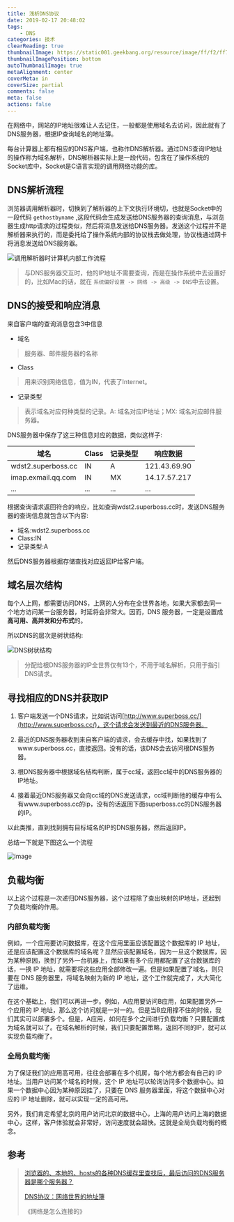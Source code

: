 ```yaml
---
title: 浅析DNS协议
date: 2019-02-17 20:48:02
tags:
    - DNS
categories: 技术
clearReading: true
thumbnailImage: https://static001.geekbang.org/resource/image/ff/f2/ff7e8f824ebd1f7e16ef5d70cd79bdf2.jpg
thumbnailImagePosition: bottom
autoThumbnailImage: true
metaAlignment: center
coverMeta: in
coverSize: partial
comments: false
meta: false
actions: false
---
```


在网络中，网站的IP地址很难让人去记住，一般都是使用域名去访问，因此就有了DNS服务器，根据IP查询域名的地址簿。

每台计算器上都有相应的DNS客户端，也称作DNS解析器。通过DNS查询IP地址的操作称为域名解析，DNS解析器实际上是一段代码，包含在了操作系统的Socket库中，Socket是C语言实现的调用网络功能的库。

<!-- excerpt -->

## DNS解析流程

浏览器调用解析器时，切换到了解析器的上下文执行环境切，也就是Socket中的一段代码 ```gethostbyname``` ,这段代码会生成发送给DNS服务器的查询消息，与浏览器生成http请求的过程类似，然后将消息发送给DNS服务器。发送这个过程并不是解析器来执行的，而是委托给了操作系统内部的协议栈去做处理，协议栈通过网卡将消息发送给DNS服务器。

![调用解析器时计算机内部工作流程](https://user-images.githubusercontent.com/9363528/54486364-5d703200-48c2-11e9-9731-669e4b63cfa9.jpg)
  
> 与DNS服务器交互时，他的IP地址不需要查询，而是在操作系统中去设置好的，比如Mac的话，就在 ```系统偏好设置 -> 网络 -> 高级 -> DNS```中去设置。

## DNS的接受和响应消息

来自客户端的查询消息包含3中信息
- 域名
> 服务器、邮件服务器的名称
- Class
> 用来识别网络信息，值为IN，代表了Internet。
- 记录类型
> 表示域名对应何种类型的记录。A: 域名对应IP地址；MX: 域名对应邮件服务器。

DNS服务器中保存了这三种信息对应的数据，类似这样子:


域名 | Class | 记录类型 | 响应数据
---|---|---|---
wdst2.superboss.cc | IN | A | 121.43.69.90
imap.exmail.qq.com | IN | MX | 14.17.57.217
... | ... | ... | ...


根据查询请求返回符合的响应，比如查询wdst2.superboss.cc时，发送DNS服务器的查询信息就包含以下内容:
- 域名:wdst2.superboss.cc
- Class:IN
- 记录类型:A

然后DNS服务器根据存储查找对应返回IP给客户端。  

## 域名层次结构

每个人上网，都需要访问DNS，上网的人分布在全世界各地，如果大家都去同一个地方访问某一台服务器，时延将会非常大。因而，DNS 服务器，一定是设置成**高可用、高并发和分布式**的。

所以DNS的层次是树状结构:

![DNS树状结构](https://user-images.githubusercontent.com/9363528/54486374-6c56e480-48c2-11e9-8669-b952a617b98b.jpg)

> 分配给根DNS服务器的IP全世界仅有13个，不用于域名解析，只用于指引DNS请求。

## 寻找相应的DNS并获取IP

1. 客户端发送一个DNS请求，比如说访问[http://www.superboss.cc/](http://www.superboss.cc/)，这个请求会发送到最近的DNS服务器。

2. 最近的DNS服务器收到来自客户端的请求，会去缓存中找，如果找到了www.superboss.cc，直接返回。没有的话，该DNS会去访问根DNS服务器。

3. 根DNS服务器中根据域名结构判断，属于cc域，返回cc域中的DNS服务器的IP地址。

4. 接着最近DNS服务器又会向cc域的DNS发送请求，cc域判断他的缓存中有么有www.superboss.cc的ip，没有的话返回下面superboss.cc的DNS服务器的IP。

以此类推，直到找到拥有目标域名的IP的DNS服务器，然后返回IP。

总结一下就是下图这么一个流程

![image](https://static001.geekbang.org/resource/image/ff/f2/ff7e8f824ebd1f7e16ef5d70cd79bdf2.jpg)

## 负载均衡
以上这个过程是一次递归DNS服务器，这个过程除了查出映射的IP地址，还起到了负载均衡的作用。

### 内部负载均衡

例如，一个应用要访问数据库，在这个应用里面应该配置这个数据库的 IP 地址，还是应该配置这个数据库的域名呢？显然应该配置域名，因为一旦这个数据库，因为某种原因，换到了另外一台机器上，而如果有多个应用都配置了这台数据库的话，一换 IP 地址，就需要将这些应用全部修改一遍。但是如果配置了域名，则只要在 DNS 服务器里，将域名映射为新的 IP 地址，这个工作就完成了，大大简化了运维。

在这个基础上，我们可以再进一步。例如，A应用要访问B应用，如果配置另外一个应用的 IP 地址，那么这个访问就是一对一的。但是当B应用撑不住的时候，我们其实可以部署多个。但是，A应用，如何在多个之间进行负载均衡？只要配置成为域名就可以了。在域名解析的时候，我们只要配置策略，返回不同的IP，就可以实现负载均衡了。

### 全局负载均衡

为了保证我们的应用高可用，往往会部署在多个机房，每个地方都会有自己的 IP 地址。当用户访问某个域名的时候，这个 IP 地址可以轮询访问多个数据中心。如果一个数据中心因为某种原因挂了，只要在 DNS 服务器里面，将这个数据中心对应的 IP 地址删除，就可以实现一定的高可用。

另外，我们肯定希望北京的用户访问北京的数据中心，上海的用户访问上海的数据中心，这样，客户体验就会非常好，访问速度就会超快。这就是全局负载均衡的概念。

## 参考
> [浏览器的、本地的、hosts的各种DNS缓存里查找后，最后访问的DNS服务器是哪个服务器？](https://segmentfault.com/q/1010000007713951)
> 
> [DNS协议：网络世界的地址簿](https://time.geekbang.org/column/article/9895)
>
>《网络是怎么连接的》